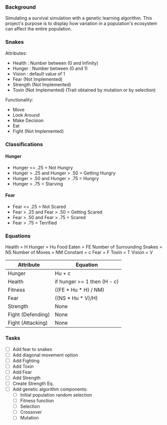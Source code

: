 ### Background
Simulating a survival simulation with a genetic learning algorithm.
This project's purpose is to display how variation in a population's ecosystem 
can affect the entire population.

### Snakes

Attributes:

- Health : Number between (0 and Infinity)
- Hunger : Number between (0 and 1)
- Vision : default value of 1
- Fear (Not Implemented)
- Strength (Not Implemented)
- Toxin (Not Implemented) (Trait obtained by mutation or by selection)

Functionality:

- Move
- Look Around
- Make Decision
- Eat
- Fight (Not Implemented)


### Classifications

#### Hunger

- Hunger <= .25 = Not Hungry
- Hunger > .25 and Hunger > .50 = Getting Hungry
- Hunger > .50 and Hunger > .75 = Hungry
- Hunger > .75 = Starving

#### Fear
- Fear <= .25 = Not Scared
- Fear > .25 and Fear > .50 = Getting Scared
- Fear > .50 and Fear > .75 = Scared
- Fear > .75 = Terrified


### Equations

Health = H
Hunger = Hu
Food Eaten = FE
Number of Surrounding Snakes = NS
Number of Moves = NM
Constant = c
Fear = F
Toxin = T
Vision = V

Attribute | Equation
----------|----------
Hunger    | Hu + c
Health    | if hunger >= 1 then (H - c)
Fitness   | ((FE * Hu * H) / NM)
Fear      | ((NS * Hu * V)/H)
Strength  | None
Fight (Defending) | None
Fight (Attacking) | None

### Tasks
- [ ] Add fear to snakes
- [ ] Add diagonal movement option
- [ ] Add Fighting
- [ ] Add Toxin
- [ ] Add Fear
- [ ] Add Strength
- [ ] Create Strength Eq.
- [ ] Add genetic algorithm components:
    - [ ] Initial population random selection
    - [ ] Fitness function
    - [ ] Selection
    - [ ] Crossover
    - [ ] Mutation